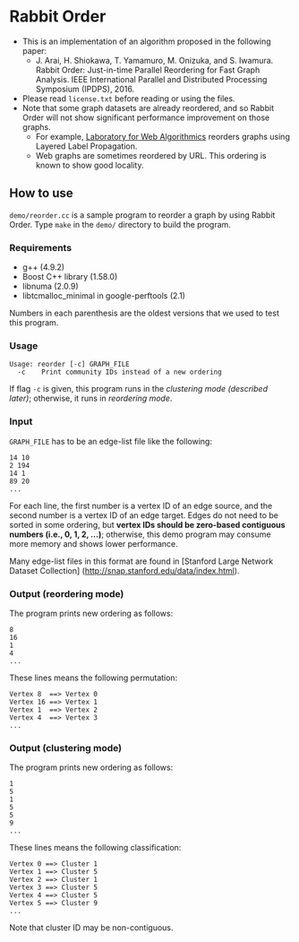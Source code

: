 Rabbit Order
============

- This is an implementation of an algorithm proposed in the following paper:
    - J. Arai, H. Shiokawa, T. Yamamuro, M. Onizuka, and S. Iwamura.
      Rabbit Order: Just-in-time Parallel Reordering for Fast Graph Analysis.
      IEEE International Parallel and Distributed Processing Symposium (IPDPS),
      2016.
- Please read `license.txt` before reading or using the files.
- Note that some graph datasets are already reordered, and so Rabbit Order will
  not show significant performance improvement on those graphs.
    - For example, [Laboratory for Web Algorithmics](http://law.di.unimi.it/)
      reorders graphs using Layered Label Propagation.
    - Web graphs are sometimes reordered by URL. This ordering is known to show
      good locality.


How to use
----------

`demo/reorder.cc` is a sample program to reorder a graph by using Rabbit Order.
Type `make` in the `demo/` directory to build the program.

### Requirements

- g++ (4.9.2)
- Boost C++ library (1.58.0)
- libnuma (2.0.9)
- libtcmalloc\_minimal in google-perftools (2.1)

Numbers in each parenthesis are the oldest versions that we used to test this
program.

### Usage

    Usage: reorder [-c] GRAPH_FILE
      -c    Print community IDs instead of a new ordering

If flag `-c` is given, this program runs in the
*clustering mode (described later)*; otherwise, it runs in *reordering mode*.

### Input

`GRAPH_FILE` has to be an edge-list file like the following:

    14 10
    2 194
    14 1
    89 20
    ...

For each line, the first number is a vertex ID of an edge source, and the
second number is a vertex ID of an edge target.
Edges do not need to be sorted in some ordering, but **vertex IDs should be
zero-based contiguous numbers (i.e., 0, 1, 2, ...)**; otherwise, this demo
program may consume more memory and shows lower performance.

Many edge-list files in this format are found in
[Stanford Large Network Dataset Collection] (http://snap.stanford.edu/data/index.html).

### Output (reordering mode)

The program prints new ordering as follows:

    8
    16
    1
    4
    ...

These lines means the following permutation:

    Vertex 8  ==> Vertex 0
    Vertex 16 ==> Vertex 1
    Vertex 1  ==> Vertex 2
    Vertex 4  ==> Vertex 3
    ...

### Output (clustering mode)

The program prints new ordering as follows:

    1
    5
    1
    5
    5
    9
    ...

These lines means the following classification:

    Vertex 0 ==> Cluster 1
    Vertex 1 ==> Cluster 5
    Vertex 2 ==> Cluster 1
    Vertex 3 ==> Cluster 5
    Vertex 4 ==> Cluster 5
    Vertex 5 ==> Cluster 9
    ...

Note that cluster ID may be non-contiguous.

